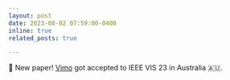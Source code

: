 ```yaml
---
layout: post
date: 2023-08-02 07:59:00-0400
inline: true
related_posts: true

---
```


📝 New paper! [Vimo](https://vcg.seas.harvard.edu/publications/vimo) got accepted to IEEE VIS 23 in Australia 🇦🇺.
